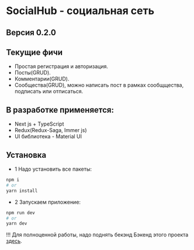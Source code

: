 # SocialHub - социальная сеть

## Версия 0.2.0

## Текущие фичи
- Простая регистрация и авторизация.
- Посты(GRUD).
- Комментарии(GRUD).
- Сообщества(GRUD), можно написать пост в рамках сообщщества, подписать или отписаться.

## В разработке применяется:
- Next js + TypeScript
- Redux(Redux-Saga, Immer js)
- UI библиотека - Material UI

## Установка
- 1 Надо установить все пакеты:
```bash
npm i
# or
yarn install
```
 - 2 Запускаем приложение:
```bash
npm run dev
# or
yarn dev
```

!!! Для полноценной работы, надо поднять бекэнд
Бэкенд этого проекта [здесь](https://github.com/pavel-developer2001/socialhub-backend).
